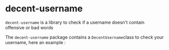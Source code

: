 # decent-username

`decent-username` is a library to check if a username doesn't contain offensive or bad words

The `decent-username` package contains a `DecentUsername`class to check your username, here an example :

```  

```

